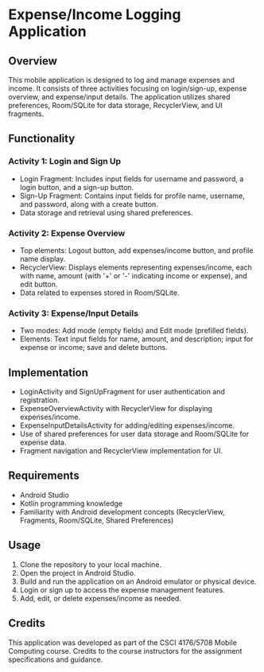 # Expense/Income Logging Application

## Overview
This mobile application is designed to log and manage expenses and income. It consists of three activities focusing on login/sign-up, expense overview, and expense/input details. The application utilizes shared preferences, Room/SQLite for data storage, RecyclerView, and UI fragments.

## Functionality

### Activity 1: Login and Sign Up
- Login Fragment: Includes input fields for username and password, a login button, and a sign-up button.
- Sign-Up Fragment: Contains input fields for profile name, username, and password, along with a create button.
- Data storage and retrieval using shared preferences.

### Activity 2: Expense Overview
- Top elements: Logout button, add expenses/income button, and profile name display.
- RecyclerView: Displays elements representing expenses/income, each with name, amount (with '+' or '-' indicating income or expense), and edit button.
- Data related to expenses stored in Room/SQLite.

### Activity 3: Expense/Input Details
- Two modes: Add mode (empty fields) and Edit mode (prefilled fields).
- Elements: Text input fields for name, amount, and description; input for expense or income; save and delete buttons.

## Implementation
- LoginActivity and SignUpFragment for user authentication and registration.
- ExpenseOverviewActivity with RecyclerView for displaying expenses/income.
- ExpenseInputDetailsActivity for adding/editing expenses/income.
- Use of shared preferences for user data storage and Room/SQLite for expense data.
- Fragment navigation and RecyclerView implementation for UI.

## Requirements
- Android Studio
- Kotlin programming knowledge
- Familiarity with Android development concepts (RecyclerView, Fragments, Room/SQLite, Shared Preferences)

## Usage
1. Clone the repository to your local machine.
2. Open the project in Android Studio.
3. Build and run the application on an Android emulator or physical device.
4. Login or sign up to access the expense management features.
5. Add, edit, or delete expenses/income as needed.

## Credits
This application was developed as part of the CSCI 4176/5708 Mobile Computing course. Credits to the course instructors for the assignment specifications and guidance.
